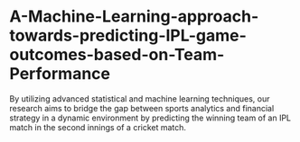 # A-Machine-Learning-approach-towards-predicting-IPL-game-outcomes-based-on-Team-Performance
By utilizing advanced statistical and machine learning techniques, our research aims to bridge the  gap between sports analytics and financial strategy in a dynamic environment by predicting the  winning team of an IPL match in the second innings of a cricket match.
